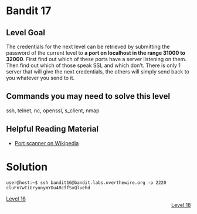 <html>
<h1>Bandit 17</h1>

<h2 id="level-goal">Level Goal</h2>
<p>The credentials for the next level can be retrieved by submitting the
password of the current level to <strong>a port on localhost in the range
31000 to 32000</strong>. First find out which of these ports have a server
listening on them. Then find out which of those speak SSL and which
don’t. There is only 1 server that will give the next credentials, the
others will simply send back to you whatever you send to it.</p>

<h2 id="commands-you-may-need-to-solve-this-level">Commands you may need to solve this level</h2>
<p>ssh, telnet, nc, openssl, s_client, nmap</p>

<h2 id="helpful-reading-material">Helpful Reading Material</h2>
<ul>
  <li><a href="https://en.wikipedia.org/wiki/Port_scanner">Port scanner on Wikipedia</a></li>
</ul>


<h1>Solution</h1>

```
user@host:~$ ssh bandit16@bandit.labs.overthewire.org -p 2220
cluFn7wTiGryunymYOu4RcffSxQluehd

```

<div style="text-align: left"><a href="./bandit16.md">Level 16</a></div>
<div style="text-align: right"><a href="./bandit18.md">Level 18</a></div>
</html>
